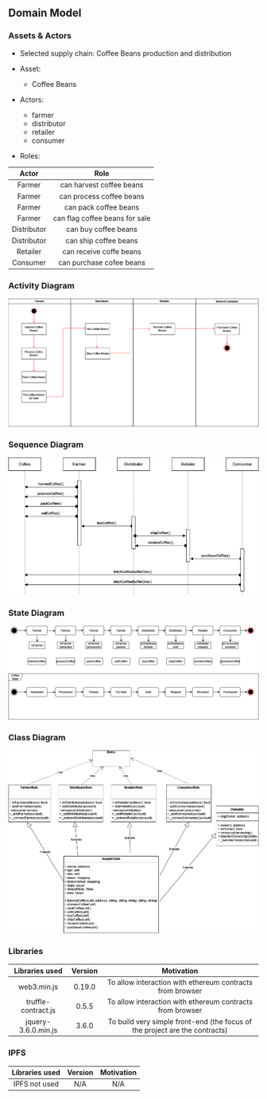 ## Domain Model

### Assets & Actors

- Selected supply chain: Coffee Beans production and distribution

- Asset:
  - Coffee Beans

- Actors:
  - farmer
  - distributor
  - retailer
  - consumer

- Roles:

| Actor | Role |
|:---:|:---:|
|Farmer|can harvest coffee beans|
|Farmer|can process coffee beans|
|Farmer|can pack coffee beans|
|Farmer|can flag coffee beans for sale|
|Distributor|can buy coffee beans|
|Distributor|can ship coffee beans|
|Retailer|can receive coffe beans|
|Consumer|can purchase cofee beans|

### Activity Diagram

![Activity-Diagram](Activity_Diagram.png)

### Sequence Diagram

![Sequence-Diagram](Sequence_Diagram.png)

### State Diagram

![State-Diagram](State_Diagram.png)

### Class Diagram

![Class-Diagram](Class_Diagram.png)

### Libraries ️

| Libraries used | Version | Motivation |
|:---:|:---:|:---:|
|web3.min.js|0.19.0|To allow interaction with ethereum contracts from browser|
|truffle-contract.js|0.5.5|To allow interaction with ethereum contracts from browser|
|jquery-3.6.0.min.js|3.6.0|To build very simple front-end (the focus of the project are the contracts)|

### IPFS

| Libraries used | Version | Motivation |
|:---:|:---:|:---:|
|IPFS not used|N/A|N/A|
